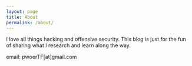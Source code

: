 ```yaml
---
layout: page
title: About
permalink: /about/
---
```


I love all things hacking and offensive security.  This blog is just for the fun of sharing what I research and learn along the way.

email: pwoerTF[at]gmail.com

